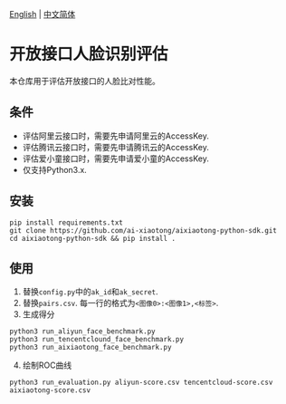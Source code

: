 [English](https://github.com/ai-xiaotong/face-benchmark) | [中文简体](https://github.com/ai-xiaotong/face-benchmark/blob/master/README_CN.md)
# 开放接口人脸识别评估

 本仓库用于评估开放接口的人脸比对性能。

## 条件

- 评估阿里云接口时，需要先申请阿里云的AccessKey.
- 评估腾讯云接口时，需要先申请腾讯云的AccessKey.
- 评估爱小童接口时，需要先申请爱小童的AccessKey.
- 仅支持Python3.x.

## 安装

```
pip install requirements.txt
git clone https://github.com/ai-xiaotong/aixiaotong-python-sdk.git
cd aixiaotong-python-sdk && pip install .
```

## 使用

1. 替换`config.py`中的`ak_id`和`ak_secret`.
2. 替换`pairs.csv`. 每一行的格式为`<图像0>:<图像1>,<标签>`.
3. 生成得分
```
python3 run_aliyun_face_benchmark.py
python3 run_tencentclound_face_benchmark.py
python3 run_aixiaotong_face_benchmark.py
```
4. 绘制ROC曲线
```
python3 run_evaluation.py aliyun-score.csv tencentcloud-score.csv aixiaotong-score.csv
```
